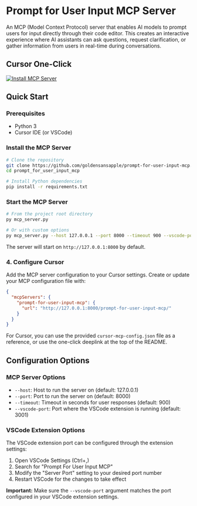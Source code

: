 # Prompt for User Input MCP Server

An MCP (Model Context Protocol) server that enables AI models to prompt users for input directly through their code editor. This creates an interactive experience where AI assistants can ask questions, request clarification, or gather information from users in real-time during conversations.

## Cursor One-Click

[![Install MCP Server](https://cursor.com/deeplink/mcp-install-dark.svg)](https://cursor.com/install-mcp?name=prompt-for-user-input-mcp&config=eyJ1cmwiOiJodHRwOi8vMTI3LjAuMC4xOjgwMDAvcHJvbXB0LWZvci11c2VyLWlucHV0LW1jcC8ifQ%3D%3D)

## Quick Start

### Prerequisites

- Python 3
- Cursor IDE (or VSCode)

### Install the MCP Server

```bash
# Clone the repository
git clone https://github.com/goldensansapple/prompt-for-user-input-mcp.git
cd prompt_for_user_input_mcp

# Install Python dependencies
pip install -r requirements.txt
```

### Start the MCP Server

```bash
# From the project root directory
py mcp_server.py

# Or with custom options
py mcp_server.py --host 127.0.0.1 --port 8000 --timeout 900 --vscode-port 3001
```

The server will start on `http://127.0.0.1:8000` by default.

### 4. Configure Cursor

Add the MCP server configuration to your Cursor settings. Create or update your MCP configuration file with:

```json
{
  "mcpServers": {
    "prompt-for-user-input-mcp": {
      "url": "http://127.0.0.1:8000/prompt-for-user-input-mcp/"
    }
  }
}
```

For Cursor, you can use the provided `cursor-mcp-config.json` file as a reference, or use the one-click deeplink at the top of the README.

## Configuration Options

### MCP Server Options

- `--host`: Host to run the server on (default: 127.0.0.1)
- `--port`: Port to run the server on (default: 8000)
- `--timeout`: Timeout in seconds for user responses (default: 900)
- `--vscode-port`: Port where the VSCode extension is running (default: 3001)

### VSCode Extension Options

The VSCode extension port can be configured through the extension settings:

1. Open VSCode Settings (Ctrl+,)
2. Search for "Prompt For User Input MCP"
3. Modify the "Server Port" setting to your desired port number
4. Restart VSCode for the changes to take effect

**Important:** Make sure the `--vscode-port` argument matches the port configured in your VSCode extension settings.
